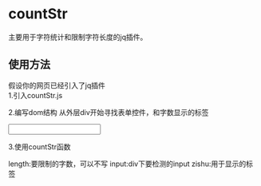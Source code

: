 countStr
=
主要用于字符统计和限制字符长度的jq插件。

使用方法
-

假设你的网页已经引入了jq插件<br>
1.引入countStr.js

2.编写dom结构
从外层div开始寻找表单控件，和字数显示的标签
<div class="xx">
	<input type="text">
	<span></span>
</div>

3.使用countStr函数
<script>
	$('xx').countStr({length:'30',input:'input',zishu:'span'})
</script>
length:要限制的字数，可以不写
input:div下要检测的input
zishu:用于显示的标签
